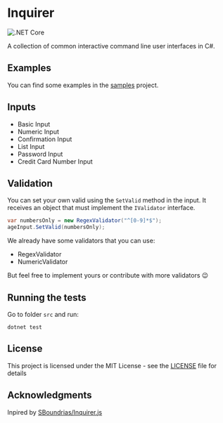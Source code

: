 # Inquirer

![.NET Core](https://github.com/afucher/Inquirer/workflows/testing/badge.svg)

A collection of common interactive command line user interfaces in C#.

## Examples  
You can find some examples in the [samples](/samples/Samples/Basic) project.

## Inputs
 - Basic Input
 - Numeric Input
 - Confirmation Input
 - List Input
 - Password Input
 - Credit Card Number Input

## Validation
You can set your own valid using the `SetValid` method in the input. It receives an object that must implement the `IValidator` interface.
```csharp
var numbersOnly = new RegexValidator("^[0-9]*$");
ageInput.SetValid(numbersOnly);
```

We already have some validators that you can use:
 - RegexValidator
 - NumericValidator  

But feel free to implement yours or contribute with more validators 😉

## Running the tests  
Go to folder `src` and run:

```
dotnet test
```

## License  
This project is licensed under the MIT License - see the [LICENSE](LICENSE) file for details


## Acknowledgments  
Inpired by [SBoundrias/Inquirer.js](https://github.com/SBoudrias/Inquirer.js/)
